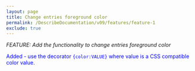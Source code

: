 ```yaml
---
layout: page
title: Change entries foreground color
permalink: /DescribeDocumentation/v09/features/feature-1
exclude: true
---
```

_FEATURE: Add the functionality to change entries foreground color_

<span style="color:blue">Added - use the decorator ```{color:VALUE}``` where value is a CSS compatible color value.</span>
